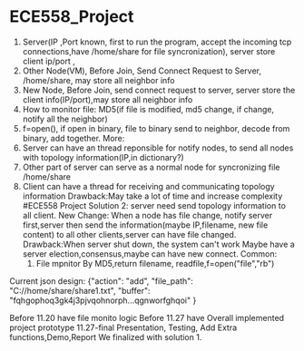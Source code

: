 # ECE558_Project
1. Server(IP ,Port known, first to run the program, accept the incoming tcp connections,have /home/share for file syncronization), server store client ip/port , 
2. Other Node(VM), Before Join, Send Connect Request to Server, /home/share, may store all neighbor info
3. New Node, Before Join, send connect request to server, server store the client info(IP/port),may store all neighbor info
4. How to monitor file: MD5(if file is modified, md5 change, if change, notify all the neighbor)
5. f=open(), if open in binary, file to binary send to neighbor, decode from binary, add together.
More:
1. Server can have an thread reponsible for notify nodes, to send all nodes with topology information(IP,in dictionary?)
2. Other part of server can serve as a normal node for syncronizing file /home/share 
3. Client can have a thread for receiving and communicating topology information
Drawback:May take a lot of time and increase complexity
#ECE558 Project Solution 2:
server need send topology information to all client.
New Change: When a node has file change, notify server first,server then send the information(maybe IP,filename, new file content) to all other clients,server can have file changed.
Drawback:When server shut down, the system can't work
Maybe have a server election,consensus,maybe can have new connect.
   Common:
   1. File mpnitor By MD5,return filename, readfile,f=open("file","rb")
  
Current json design:
{"action": "add",
"file_path": "C://home/share/share1.txt",
"buffer": "fqhgophoq3gk4j3pjvqohnorph...qgnworfghqoi"
}

Before 11.20 have file monito logic
Before 11.27 have Overall implemented project prototype
11.27-final Presentation, Testing, Add Extra functions,Demo,Report
We finalized with solution 1.
   
   
